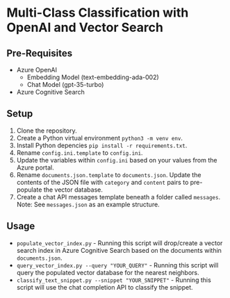 # Multi-Class Classification with OpenAI and Vector Search

## Pre-Requisites

* Azure OpenAI
  * Embedding Model (text-embedding-ada-002)
  * Chat Model (gpt-35-turbo)
* Azure Cognitive Search

## Setup

1. Clone the repository.
1. Create a Python virtual environment `python3 -m venv env`.
1. Install Python depencies `pip install -r requirements.txt`.
1. Rename `config.ini.template` to `config.ini`.
1. Update the variables within `config.ini` based on your values from the Azure portal.
1. Rename `documents.json.template` to `documents.json`. Update the contents of the JSON file with `category` and `content` pairs to pre-populate the vector database.
1. Create a chat API messages template beneath a folder called `messages`. Note: See `messages.json` as an example structure.

## Usage

* `populate_vector_index.py` - Running this script will drop/create a vector search index in Azure Cognitive Search based on the documents within `documents.json`.
* `query_vector_index.py --query "YOUR_QUERY"` - Running this script will query the populated vector database for the nearest neighbors.
* `classify_text_snippet.py --snippet "YOUR_SNIPPET"` - Running this script will use the chat completion API to classify the snippet.
